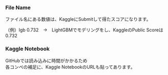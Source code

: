 ### File Name
ファイル名にある数値は、KaggleにSubmitして得たスコアになります。

（例）lgb 0.732　→　LightGBMでモデリングをし、KaggleのPublic Scoreは0.732

### Kaggle Notebook
GitHubでは読み込みに時間がかかるため<br>
各コンペの補足に、Kaggle NotebookのURLも貼ってあります。
